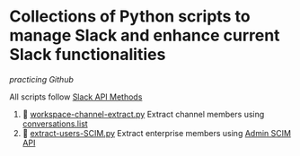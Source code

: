 # Collections of Python scripts to manage Slack and enhance current Slack functionalities

*practicing Github*

All scripts follow [Slack API Methods](https://api.slack.com/methods)

1. :snake: [workspace-channel-extract.py](https://github.com/joefrazey/slack-admin/blob/master/channel%20member%20extract.py) Extract channel members using [conversations.list](https://api.slack.com/methods/conversations.list)
2. :snake: [extract-users-SCIM.py](https://github.com/joefrazey/slack-admin/blob/master/extract-users-SCIM.py) Extract enterprise members using [Admin SCIM API](https://api.slack.com/scim/v1//Users)
